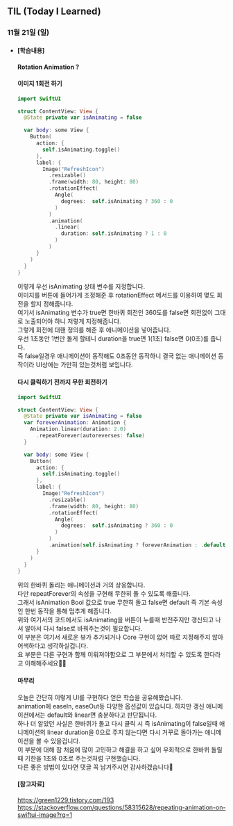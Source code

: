 ## TIL (Today I Learned)

### 11월 21일 (일)   

- #### [학습내용]
  
  #### Rotation Animation ?        

  #### 이미지 1회전 하기   
  ```swift
  import SwiftUI
  
  struct ContentView: View {
    @State private var isAnimating = false
  
    var body: some View {
      Button(
        action: {
          self.isAnimating.toggle()
        },
        label: {
          Image("RefreshIcon")
            .resizable()
            .frame(width: 80, height: 80)
            .rotationEffect(
              Angle(
                degrees:  self.isAnimating ? 360 : 0
              )
            )
            .animation(
              .linear(
                duration: self.isAnimating ? 1 : 0
              )
            )
        }
      )
    }
  }
  ```
  이렇게 우선 isAnimating 상태 변수를 지정합니다.   
  이미지를 버튼에 들어가게 조정해준 후 rotationEffect 메서드를 이용하여 몇도 회전을 할지 정해줍니다.   
  여기서 isAnimating 변수가 true면 한바퀴 회전인 360도를 false면 회전없이 그대로 노출되어야 하니 저렇게 지정해줍니다.   
  그렇게 회전에 대핸 정의를 해준 후 애니메이션을 넣어줍니다.   
  우선 1초동안 1번만 돌게 할테니 duration을 true면 1(1초) false면 0(0초)를 줍니다.   
  즉 false일경우 애니메이션이 동작해도 0초동안 동작하니 결국 없는 애니메이션 동작이라 UI상에는 가만히 있는것처럼 보입니다.   

  #### 다시 클릭하기 전까지 무한 회전하기  
  ```swift
  import SwiftUI
  
  struct ContentView: View {
    @State private var isAnimating = false
    var foreverAnimation: Animation {
      Animation.linear(duration: 2.0)
        .repeatForever(autoreverses: false)
    }
  
    var body: some View {
      Button(
        action: {
          self.isAnimating.toggle()
        },
        label: {
          Image("RefreshIcon")
            .resizable()
            .frame(width: 80, height: 80)
            .rotationEffect(
              Angle(
                degrees:  self.isAnimating ? 360 : 0
              )
            )
            .animation(self.isAnimating ? foreverAnimation : .default)
        }
      )
    }
  }
  ```
  위의 한바퀴 돌리는 애니메이션과 거의 상응합니다.   
  다만 repeatForever의 속성을 구현해 무한히 돌 수 있도록 해줍니다.   
  그래서 isAnimation Bool 값으로 true 무한히 돌고 false면 default 즉 기본 속성인 한번 동작을 통해 멈추게 해줍니다.    
  위와 여기서의 코드에서도 isAnimating을 버튼이 누를때 반전주지만 갱신되고 나서 알아서 다시 false로 바꿔주는것이 필요합니다.   
  이 부분은 여기서 새로운 뷰가 추가되거나 Core 구현이 없어 따로 지정해주지 않아 어색하다고 생각하실겁니다.   
  요 부분은 다른 구현과 함께 이뤄져야함으로 그 부분에서 처리할 수 있도록 한다라고 이해해주세요🙋🏻   

  #### 마무리   

  오늘은 간단히 이렇게 UI를 구현하다 얻은 학습을 공유해봤습니다.   
  animation에 easeIn, easeOut등 다양한 옵션값이 있습니다. 하지만 갱신 애니메이션에서는 default와 linear면 충분하다고 판단됩니다.   
  하나 더 알았던 사실은 한바퀴가 돌고 다시 클릭 시 즉 isAnimating이 false일때 애니메이션의 linear duration을 0으로 주지 않는다면 다시 거꾸로 돌아가는 애니메이션을 볼 수 있을겁니다.   
  이 부분에 대해 참 처음에 많이 고민하고 해결을 하고 싶어 우회적으로 한바퀴 돌릴때 기한을 1초와 0초로 주는것처럼 구현했습니다.   
  다른 좋은 방법이 있다면 댓글 꼭 남겨주시면 감사하겠습니다🙌   

  #### [참고자료]   
  https://green1229.tistory.com/193   
  https://stackoverflow.com/questions/58315628/repeating-animation-on-swiftui-image?rq=1    
